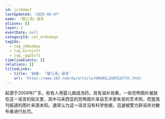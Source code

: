 ```yaml
---
id: jclb4qw7
lastUpdated: '2025-06-07'
name: 「婴儿汤」谣言
aliases: []
layer: 2
eventDate: null
categoryId: cat_drHx4oqn
tagIds:
  - tag_jKWvm6pa
  - tag_6irejv37
  - tag_-gq2Svf1
timelineEvents: []
relations: []
titledLinks:
  - title: '链接: 「婴儿汤」谣言'
    url: 'https://www.163.com/dy/article/GMUBSL2G0552CTVC.html'
---
```

起源于2009年广东，称有人用婴儿做成汤药，具有滋补效果。一些恐怖图片被放在这一谣言的贴文里，其中马来西亚的恐怖图片来自艺术家朱昱的艺术照，而壹周刊报道的图片来源未知。通常认为这一谣言没有科学依据，迅速被警方辟谣并对散布者进行处罚。
